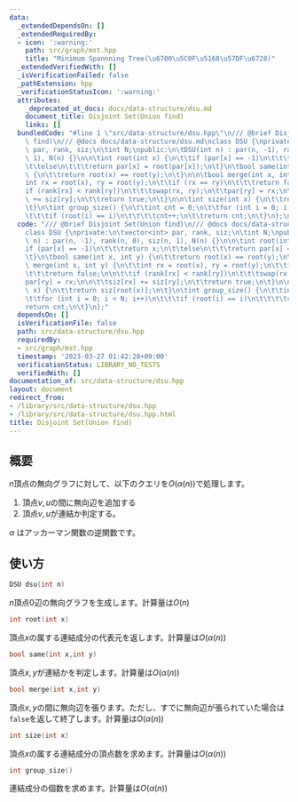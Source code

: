 ```yaml
---
data:
  _extendedDependsOn: []
  _extendedRequiredBy:
  - icon: ':warning:'
    path: src/graph/mst.hpp
    title: "Minimum Spannning Tree(\u6700\u5C0F\u5168\u57DF\u6728)"
  _extendedVerifiedWith: []
  _isVerificationFailed: false
  _pathExtension: hpp
  _verificationStatusIcon: ':warning:'
  attributes:
    _deprecated_at_docs: docs/data-structure/dsu.md
    document_title: Disjoint Set(Union find)
    links: []
  bundledCode: "#line 1 \"src/data-structure/dsu.hpp\"\n/// @brief Disjoint Set(Union\
    \ find)\n/// @docs docs/data-structure/dsu.md\nclass DSU {\nprivate:\n\tvector<int>\
    \ par, rank, siz;\n\tint N;\npublic:\n\tDSU(int n) : par(n, -1), rank(n, 0), siz(n,\
    \ 1), N(n) {}\n\n\tint root(int x) {\n\t\tif (par[x] == -1)\n\t\t\treturn x;\n\
    \t\telse\n\t\t\treturn par[x] = root(par[x]);\n\t}\n\tbool same(int x, int y)\
    \ {\n\t\treturn root(x) == root(y);\n\t}\n\n\tbool merge(int x, int y) {\n\t\t\
    int rx = root(x), ry = root(y);\n\t\tif (rx == ry)\n\t\t\treturn false;\n\n\t\t\
    if (rank[rx] < rank[ry])\n\t\t\tswap(rx, ry);\n\t\tpar[ry] = rx;\n\n\t\tsiz[rx]\
    \ += siz[ry];\n\t\treturn true;\n\t}\n\n\tint size(int x) {\n\t\treturn siz[root(x)];\n\
    \t}\n\tint group_size() {\n\t\tint cnt = 0;\n\t\tfor (int i = 0; i < N; i++)\n\
    \t\t\tif (root(i) == i)\n\t\t\t\tcnt++;\n\t\treturn cnt;\n\t}\n};\n"
  code: "/// @brief Disjoint Set(Union find)\n/// @docs docs/data-structure/dsu.md\n\
    class DSU {\nprivate:\n\tvector<int> par, rank, siz;\n\tint N;\npublic:\n\tDSU(int\
    \ n) : par(n, -1), rank(n, 0), siz(n, 1), N(n) {}\n\n\tint root(int x) {\n\t\t\
    if (par[x] == -1)\n\t\t\treturn x;\n\t\telse\n\t\t\treturn par[x] = root(par[x]);\n\
    \t}\n\tbool same(int x, int y) {\n\t\treturn root(x) == root(y);\n\t}\n\n\tbool\
    \ merge(int x, int y) {\n\t\tint rx = root(x), ry = root(y);\n\t\tif (rx == ry)\n\
    \t\t\treturn false;\n\n\t\tif (rank[rx] < rank[ry])\n\t\t\tswap(rx, ry);\n\t\t\
    par[ry] = rx;\n\n\t\tsiz[rx] += siz[ry];\n\t\treturn true;\n\t}\n\n\tint size(int\
    \ x) {\n\t\treturn siz[root(x)];\n\t}\n\tint group_size() {\n\t\tint cnt = 0;\n\
    \t\tfor (int i = 0; i < N; i++)\n\t\t\tif (root(i) == i)\n\t\t\t\tcnt++;\n\t\t\
    return cnt;\n\t}\n};"
  dependsOn: []
  isVerificationFile: false
  path: src/data-structure/dsu.hpp
  requiredBy:
  - src/graph/mst.hpp
  timestamp: '2023-03-27 01:42:28+09:00'
  verificationStatus: LIBRARY_NO_TESTS
  verifiedWith: []
documentation_of: src/data-structure/dsu.hpp
layout: document
redirect_from:
- /library/src/data-structure/dsu.hpp
- /library/src/data-structure/dsu.hpp.html
title: Disjoint Set(Union find)
---
```

## 概要
$n$頂点の無向グラフに対して、以下のクエリを$O(\alpha(n))$で処理します。
1. 頂点$v,u$の間に無向辺を追加する
1. 頂点$v,u$が連結か判定する。

$\alpha$ はアッカーマン関数の逆関数です。
## 使い方
```cpp
DSU dsu(int n)
```
$n$頂点$0$辺の無向グラフを生成します。計算量は$O(n)$

```cpp
int root(int x)
```
頂点$x$の属する連結成分の代表元を返します。計算量は$O(\alpha(n))$

```cpp
bool same(int x,int y)
```
頂点$x,y$が連結かを判定します。計算量は$O(\alpha(n))$
```cpp
bool merge(int x,int y)
```
頂点$x,y$の間に無向辺を張ります。ただし、すでに無向辺が張られていた場合は`false`を返して終了します。計算量は$O(\alpha(n))$

```cpp
int size(int x)
```
頂点$x$の属する連結成分の頂点数を求めます。計算量は$O(\alpha(n))$

```cpp
int group_size()
```
連結成分の個数を求めます。計算量は$O(\alpha(n))$